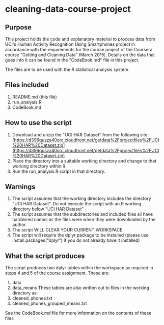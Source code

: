 # cleaning-data-course-project

## Purpose
This project holds the code and explanatory material to process data from UCI's Human Activity Recognition Using Smartphones project in accordance with the requirements for the course project of the Coursera course "Getting and Cleaning Data" (March 2015).  Details on the data that goes into it can be found in the "CodeBook.md" file in this project.

The files are to be used with the R statistical analysis system.

## Files included
1. README.md (this file)
2. run_analysis.R
3. CodeBook.md

## How to use the script
1. Download and unzip the "UCI HAR Dataset" from the following site: [https://d396qusza40orc.cloudfront.net/getdata%2Fprojectfiles%2FUCI%20HAR%20Dataset.zip](https://d396qusza40orc.cloudfront.net/getdata%2Fprojectfiles%2FUCI%20HAR%20Dataset.zip)
2. Place the directory into a suitable working directory and change to that working directory within R.
3. Run the run_analysis.R script in that directory.  

## Warnings
1. The script assumes that the working directory includes the directory "UCI HAR Dataset". Do not execute the script with an R working directory below "UCI HAR Dataset"
2. The script assumes that the subdirectories and included files all have hardwired names as the files were when they were downloaded by the author.
3. The script WILL CLEAR YOUR CURRENT WORKSPACE.
4. The script will require the dplyr package to be installed (please use install.packages("dplyr") if you do not already have it installed)

## What the script produces
The script produces two dplyr tables within the workspace as required in steps 4 and 5 of the course assignment. These are:
1. data
2. data_means
These tables are also written out to files in the working directory as:
1. cleaned_phones.txt
2. cleaned_phones_grouped_means.txt

See the CodeBook.md file for more information on the contents of these files


